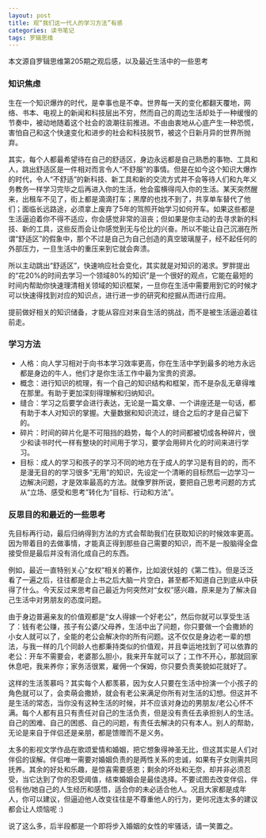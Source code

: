 ```yaml
---
layout: post
title: 观“我们这一代人的学习方法”有感
categories: 读书笔记
tags: 罗辑思维
---
```


本文源自罗辑思维第205期之观后感，以及最近生活中的一些思考

### 知识焦虑

生在一个知识爆炸的时代，是幸事也是不幸。世界每一天的变化都翻天覆地，网络、书本、电视上的新闻和科技层出不穷，然而自己的周边生活却处于一种缓慢的节奏中，被动地随着这个社会的浪潮往前推进。不由由衷地从心底产生一种恐慌，害怕自己和这个快速变化和进步的社会和科技脱节，被这个日新月异的世界所抛弃。

<!-- excerpt -->

其实，每个人都最希望待在自己的舒适区，身边永远都是自己熟悉的事物、工具和人，跳出舒适区是一件相对而言令人“不舒服”的事情。但是在如今这个知识大爆炸的时代，令人“不舒适”的新科技、新工具和新的交流方式并不会等待人们和九年义务教务一样学习完毕之后再进入你的生活，他会蛮横得闯入你的生活。某天突然醒来，出租车不见了，街上都是滴滴打车；黑摩的也找不到了，共享单车替代了他们；面临长远路途，必须拿上废弃了5年的驾照开始学习如何开车。如果这些都是生活逼迫着你不得不适应，你会感觉非常的沮丧；但如果是你主动的去寻求新的科技、新的工具，这些反而会让你感觉到无与伦比的兴奋。所以不能让自己沉溺在所谓“舒适区”的假象中，那个不过是自己为自己创造的真空玻璃屋子，经不起任何的外部压力，一旦生活中的重压来到它就会奔溃。

所以主动跳出“舒适区”，快速响应社会变化，其实就是对知识的渴求。罗胖提出的“花20%的时间去学习一个领域80%的知识”是一个很好的观点，它能在最短的时间内帮助你快速理清相关领域的知识框架，一旦你在生活中需要用到它的时候才可以快速得找到对应的知识点，进行进一步的研究和挖掘从而进行应用。

提前做好相关的知识储备，才能从容应对来自生活的挑战，而不是被生活逼迫着往前走。

### 学习方法

- 人格：向人学习相对于向书本学习效率更高，你在生活中学到最多的地方永远都是身边的牛人，他们才是你生活工作中最为宝贵的资源。
- 概念：进行知识的梳理，有一个自己的知识结构和框架，而不是杂乱无章得堆在那里。有助于更加深刻得理解和归纳知识。
- 缝合：学习之后要学会进行表达，无论是一篇文章、一个讲座还是一句话，都有助于本人对知识的掌握。大量数据和知识流过，缝合之后的才是自己留下的。
- 碎片：时间的碎片化是不可阻挡的趋势，每个人的时间都被切成各种碎片，很少和读书时代一样有整块的时间用于学习，要学会用碎片化的时间来进行学习。
- 目标：成人的学习和孩子的学习不同的地方在于成人的学习是有目的的，而不是漫无目的的学习很多“无用”的知识，先设定一个清晰的目标然后一边学习一边解决问题，才是效率最高的方法。就像罗胖所说，要把自己思考问题的方式从“立场、感受和思考”转化为“目标、行动和方法”。

### 反思目的和最近的一些思考

先目标再行动，最后归纳得到方法的方式会帮助我们在获取知识的时候效率更高。因为带着目的去做事情，才能真正得到那些自己需要的知识，而不是一股脑得全盘接受但是最后并没有消化成自己的东西。

例如，最近一直特别关心“女权”相关的著作，比如波伏娃的《第二性》。但是泛泛看了一遍之后，往往都是合上书之后大脑一片空白，甚至都不知道自己到底从中获得了什么。今天反过来思考自己最近为何突然对“女权”感兴趣，原来是为了解决自己生活中对男朋友的态度问题。

由于身边普遍亲友的价值观都是“女人得嫁一个好老公”，然后你就可以享受生活了：钱有老公赚，孩子有公婆/父母养，生活中出了问题，你只要做一个会撒娇的小女人就可以了，全能的老公会解决你的所有问题。这不仅仅是身边老一辈的想法，与我一样的几个同龄人也都秉持类似的价值观，并且幸运地找到了可以依靠的老公：开车不需要会，老婆那么胆小，我来开车就可以了；工作不开心，那就回家休息吧，我来养你；家务活很累，雇佣一个保姆，你只要负责美貌如花就好了。

这样的生活羡慕吗？其实每个人都羡慕，因为女人只要在生活中扮演一个小孩子的角色就可以了，会卖萌会撒娇，就会有老公来满足你所有对生活的幻想。但这并不是生活的常态，当你没有这种生活的时候，并不应该对身边的男朋友/老公心怀不满。每个人都有且只有责任对自己的生活负责，但是没有责任去承担别人的生活。自己的困难、自己的困惑、自己的问题，有责任去解决的只有本人。别人的帮助，无论是来自于伴侣还是亲朋，都是馈赠而不是义务。

太多的影视文学作品在歌颂爱情和婚姻，把它想象得神圣无比，但这其实是人们对伴侣的误解。伴侣唯一需要对婚姻负责的是两性关系的忠诚，如果有子女则需共同抚养。其余的好处和乐趣，是惊喜需要感恩；剩余的坏处和无奈，却并非必须忍受，当它达到了你的忍受阈值，结束婚姻会是最佳选择。不要试图去改变伴侣，伴侣有他/她自己的人生经历和感悟，适合你的未必适合他人。况且大家都是成年人，你可以建议，但逼迫他人改变往往是不尊重他人的行为，更何况连太多的建议都会让人烦恼呢 :)

说了这么多，后半段都是一个即将步入婚姻的女性的牢骚话，请一笑置之。